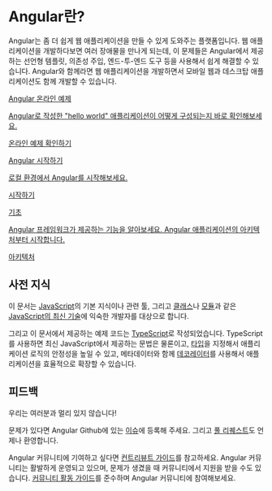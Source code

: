 <!--
<h1 class="no-toc">What is Angular?</h1>
-->
<h1 class="no-toc">Angular란?</h1>

<!--
Angular is a platform that makes it easy to build applications with the web. Angular combines declarative templates, dependency injection, end to end tooling, and integrated best practices to solve development challenges. Angular empowers developers to build applications that live on the web, mobile, or the desktop
-->
Angular는 좀 더 쉽게 웹 애플리케이션을 만들 수 있게 도와주는 플랫폼입니다.
웹 애플리케이션을 개발하다보면 여러 장애물을 만나게 되는데, 이 문제들은 Angular에서 제공하는 선언형 템플릿, 의존성 주입, 엔드-투-엔드 도구 등을 사용해서 쉽게 해결할 수 있습니다.
Angular와 함께라면 웹 애플리케이션을 개발하면서 모바일 웹과 데스크탑 애플리케이션도 함께 개발할 수 있습니다.

<div class="card-container">
  <a href="generated/live-examples/toh-pt1/stackblitz.html" target="_blank" class="docs-card"
    title="Experience Angular in a live coding environment">
      <!--
      <section>Get a Glimpse of Angular</section>
      <p>A quick look at an Angular "hello world" application.</p>
      <p class="card-footer">Angular in Action</p>
      -->
      <section>Angular 온라인 예제</section>
      <p>Angular로 작성한 "hello world" 애플리케이션이 어떻게 구성되는지 바로 확인해보세요.</p>
      <p class="card-footer">온라인 예제 확인하기</p>
  </a>

  <a href="guide/quickstart" class="docs-card" title="Angular Quickstart">
      <!--
      <section>Get Going with Angular</section>
      <p>Get going on your own environment with the Quickstart.</p>
      <p class="card-footer">Quickstart</p>
      -->
      <section>Angular 시작하기</section>
      <p>로컬 환경에서 Angular를 시작해보세요.</p>
      <p class="card-footer">시작하기</p>
  </a>

  <a href="guide/architecture" class="docs-card" title="Angular Architecture">
      <!--
      <section>Fundamentals</section>
      <p>Learn Angular application fundamentals, starting with an architecture overview.</p>
      <p class="card-footer">Architecture</p>
      -->
      <section>기초</section>
      <p>Angular 프레임워크가 제공하는 기능을 알아보세요. Angular 애플리케이션의 아키텍처부터 시작합니다.</p>
      <p class="card-footer">아키텍처</p>
  </a>
</div>

<!--
## Assumptions
-->
## 사전 지식
<!--
This documentation assumes that you are already familiar with
[JavaScript](https://developer.mozilla.org/en-US/docs/Web/JavaScript/A_re-introduction_to_JavaScript "Learn JavaScript"),
and some of the tools from the
[latest standards](https://babeljs.io/learn-es2015/ "Latest JavaScript standards") such as
[classes](https://developer.mozilla.org/en-US/docs/Web/JavaScript/Reference/Classes "ES2015 Classes")
and [modules](https://developer.mozilla.org/en-US/docs/Web/JavaScript/Reference/Statements/import "ES2015 Modules").
-->
이 문서는 [JavaScript](https://developer.mozilla.org/en-US/docs/Web/JavaScript/A_re-introduction_to_JavaScript "JavaScript 소개")의 기본 지식이나 관련 툴, 그리고 [클래스](https://developer.mozilla.org/en-US/docs/Web/JavaScript/Reference/Classes "ES2015 클래스")나 [모듈](https://developer.mozilla.org/en-US/docs/Web/JavaScript/Reference/Statements/import "ES2015 모듈")과 같은 [JavaScript의 최신 기술](https://babeljs.io/learn-es2015/ "최신 JavaScript 기술")에 익숙한 개발자를 대상으로 합니다.
<!--
The code samples are written using [TypeScript](https://www.typescriptlang.org/ "TypeScript").
Most Angular code can be written with just the latest JavaScript,
using [types](https://www.typescriptlang.org/docs/handbook/classes.html "TypeScript Types") for dependency injection,
and using [decorators](https://www.typescriptlang.org/docs/handbook/decorators.html "Decorators") for metadata.
-->
그리고 이 문서에서 제공하는 예제 코드는 [TypeScript](https://www.typescriptlang.org/ "TypeScript")로 작성되었습니다.
TypeScript를 사용하면 최신 JavaScript에서 제공하는 문법은 물론이고, [타입](https://www.typescriptlang.org/docs/handbook/classes.html "TypeScript Types")을 지정해서 애플리케이션 로직의 안정성을 높일 수 있고, 메타데이터와 함께 [데코레이터](https://www.typescriptlang.org/docs/handbook/decorators.html "Decorators")를 사용해서 애플리케이션을 효율적으로 확장할 수 있습니다.

<!--
## Feedback
-->
## 피드백

<!--
You can sit with us!
-->
우리는 여러분과 멀리 있지 않습니다!

<!--
You can file documentation
[issues](https://github.com/angular/angular/issues "Angular Github issues") and create
[pull requests](https://github.com/angular/angular/pulls "Angular Github pull requests")
on the Angular Github repository.
-->
문제가 있다면 Angular Github에 있는 [이슈](https://github.com/angular/angular/issues "Angular Github 이슈")에 등록해 주세요. 그리고 [풀 리퀘스트](https://github.com/angular/angular/pulls "Angular Github 풀 리퀘스트")도 언제나 환영합니다.
<!--
The [contributing guide](https://github.com/angular/angular/blob/master/CONTRIBUTING.md "Contributing guide")
will help you contribute to the community.
Our community values  respectful, supportive communication.
Please consult and adhere to the
[code of conduct](https://github.com/angular/code-of-conduct/blob/master/CODE_OF_CONDUCT.md "contributor code of conduct").
-->
Angular 커뮤니티에 기여하고 싶다면 [컨트리뷰트 가이드](https://github.com/angular/angular/blob/master/CONTRIBUTING.md "컨트리뷰트 가이드")를 참고하세요.
Angular 커뮤니티는 활발하게 운영되고 있으며, 문제가 생겼을 때 커뮤니티에서 지원을 받을 수도 있습니다.
[커뮤니티 활동 가이드](https://github.com/angular/code-of-conduct/blob/master/CODE_OF_CONDUCT.md "커뮤니티 활동 가이드")를 준수하며 Angular 커뮤니티에 참여해보세요.